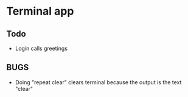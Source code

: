 # Terminal app

## Todo

- Login calls greetings

## BUGS

- Doing "repeat clear" clears terminal because the output is the text "clear"
